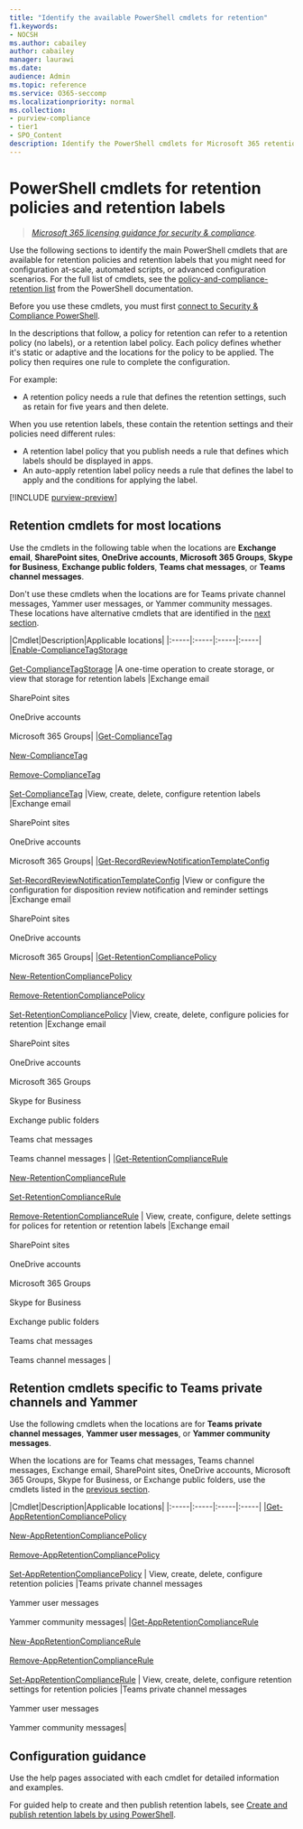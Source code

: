 ```yaml
---
title: "Identify the available PowerShell cmdlets for retention"
f1.keywords:
- NOCSH
ms.author: cabailey
author: cabailey
manager: laurawi
ms.date:
audience: Admin
ms.topic: reference
ms.service: O365-seccomp
ms.localizationpriority: normal
ms.collection:
- purview-compliance
- tier1
- SPO_Content
description: Identify the PowerShell cmdlets for Microsoft 365 retention that support configuration at-scale, automation, or might be needed for advanced configuration scenarios.
---
```


# PowerShell cmdlets for retention policies and retention labels

>*[Microsoft 365 licensing guidance for security & compliance](/office365/servicedescriptions/microsoft-365-service-descriptions/microsoft-365-tenantlevel-services-licensing-guidance/microsoft-365-security-compliance-licensing-guidance).*

Use the following sections to identify the main PowerShell cmdlets that are available for retention policies and retention labels that you might need for configuration at-scale, automated scripts, or advanced configuration scenarios. For the full list of  cmdlets, see the [policy-and-compliance-retention list](/powershell/module/exchange#policy-and-compliance-retention) from the PowerShell documentation.

Before you use these cmdlets, you must first [connect to Security & Compliance PowerShell](/powershell/exchange/connect-to-scc-powershell).

In the descriptions that follow, a policy for retention can refer to a retention policy (no labels), or a retention label policy. Each policy defines whether it's static or adaptive and the locations for the policy to be applied. The policy then requires one rule to complete the configuration.

For example:
- A retention policy needs a rule that defines the retention settings, such as retain for five years and then delete.

When you use retention labels, these contain the retention settings and their policies need different rules:
- A retention label policy that you publish needs a rule that defines which labels should be displayed in apps.
- An auto-apply retention label policy needs a rule that defines the label to apply and the conditions for applying the label.

[!INCLUDE [purview-preview](../includes/purview-preview.md)]

## Retention cmdlets for most locations

Use the cmdlets in the following table when the locations are **Exchange email**, **SharePoint sites**, **OneDrive accounts**, **Microsoft 365 Groups**, **Skype for Business**, **Exchange public folders**, **Teams chat messages**, or **Teams channel messages**.

Don't use these cmdlets when the locations are for Teams private channel messages, Yammer user messages, or Yammer community messages. These locations have alternative cmdlets that are identified in the [next section](#retention-cmdlets-specific-to-teams-private-channels-and-yammer).

|Cmdlet|Description|Applicable locations|
|:-----|:-----|:-----|:-----|
|[Enable-ComplianceTagStorage](/powershell/module/exchange/enable-compliancetagstorage) <br /><br /> [Get-ComplianceTagStorage](/powershell/module/exchange/enable-compliancetagstorage) |A one-time operation to create storage, or view that storage for retention labels |Exchange email <br /><br />SharePoint sites <br /><br /> OneDrive accounts <br /><br /> Microsoft 365 Groups|
|[Get-ComplianceTag](/powershell/module/exchange/get-compliancetag)<br /><br> [New-ComplianceTag](/powershell/module/exchange/new-compliancetag) <br /><br> [Remove-ComplianceTag](/powershell/module/exchange/remove-compliancetag) <br /><br> [Set-ComplianceTag](/powershell/module/exchange/set-compliancetag) |View, create, delete, configure retention labels |Exchange email <br /><br /> SharePoint sites <br /><br /> OneDrive accounts<br /><br /> Microsoft 365 Groups|
|[Get-RecordReviewNotificationTemplateConfig](/powershell/module/exchange/get-recordreviewnotificationtemplateconfig) <br /><br /> [Set-RecordReviewNotificationTemplateConfig](/powershell/module/exchange/remove-retentioncompliancepolicy)  |View or configure the configuration for disposition review notification and reminder settings |Exchange email <br /><br /> SharePoint sites <br /><br /> OneDrive accounts <br /><br /> Microsoft 365 Groups|
|[Get-RetentionCompliancePolicy](/powershell/module/exchange/get-retentioncompliancepolicy) <br /><br /> [New-RetentionCompliancePolicy](/powershell/module/exchange/new-retentioncompliancepolicy) <br /><br /> [Remove-RetentionCompliancePolicy](/powershell/module/exchange/remove-retentioncompliancepolicy) <br /><br /> [Set-RetentionCompliancePolicy](/powershell/module/exchange/set-retentioncompliancepolicy) |View, create, delete, configure policies for retention |Exchange email <br /><br /> SharePoint sites <br /><br /> OneDrive accounts<br /><br /> Microsoft 365 Groups <br /><br /> Skype for Business <br /><br /> Exchange public folders <br /><br /> Teams chat messages <br /><br /> Teams channel messages |
|[Get-RetentionComplianceRule](/powershell/module/exchange/get-retentioncompliancepolicy) <br /><br /> [New-RetentionComplianceRule](/powershell/module/exchange/get-retentioncompliancepolicy) <br /><br /> [Set-RetentionComplianceRule](/powershell/module/exchange/set-retentioncompliancerule) <br /><br /> [Remove-RetentionComplianceRule](/powershell/module/exchange/remove-retentioncompliancerule)  | View, create, configure, delete settings for polices for retention or retention labels |Exchange email <br /><br /> SharePoint sites <br /><br /> OneDrive accounts <br /><br /> Microsoft 365 Groups <br /><br /> Skype for Business <br /><br /> Exchange public folders <br /><br /> Teams chat messages <br /><br /> Teams channel messages |

## Retention cmdlets specific to Teams private channels and Yammer

Use the following cmdlets when the locations are for **Teams private channel messages**, **Yammer user messages**, or **Yammer community messages**.

When the locations are for Teams chat messages, Teams channel messages, Exchange email, SharePoint sites, OneDrive accounts, Microsoft 365 Groups, Skype for Business, or Exchange public folders, use the cmdlets listed in the [previous section](#retention-cmdlets-for-most-locations).

|Cmdlet|Description|Applicable locations|
|:-----|:-----|:-----|:-----|
|[Get-AppRetentionCompliancePolicy](/powershell/module/exchange/get-appretentioncompliancepolicy) <br /><br> [New-AppRetentionCompliancePolicy](/powershell/module/exchange/new-appretentioncompliancepolicy) <br /><br> [Remove-AppRetentionCompliancePolicy](/powershell/module/exchange/remove-appretentioncompliancepolicy) <br /><br> [Set-AppRetentionCompliancePolicy](/powershell/module/exchange/remove-appretentioncompliancepolicy) | View, create, delete, configure retention policies |Teams private channel messages <br /><br /> Yammer user messages <br /><br /> Yammer community messages|
|[Get-AppRetentionComplianceRule](/powershell/module/exchange/get-appretentioncompliancerule) <br /><br /> [New-AppRetentionComplianceRule](/powershell/module/exchange/new-appretentioncompliancerule) <br /><br /> [Remove-AppRetentionComplianceRule](/powershell/module/exchange/remove-appretentioncompliancerule) <br /><br /> [Set-AppRetentionComplianceRule](/powershell/module/exchange/remove-appretentioncompliancerule) | View, create, delete, configure retention settings for retention policies |Teams private channel messages <br /><br /> Yammer user messages <br /><br /> Yammer community messages|

## Configuration guidance

Use the help pages associated with each cmdlet for detailed information and examples.

For guided help to create and then publish retention labels, see [Create and publish retention labels by using PowerShell](bulk-create-publish-labels-using-powershell.md).
